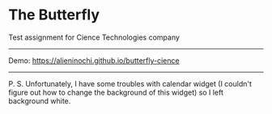 # The Butterfly
Test assignment for Cience Technologies company
***
Demo: https://alieninochi.github.io/butterfly-cience
***
P. S. Unfortunately, I have some troubles with calendar widget (I couldn't figure out how to change the background of this widget) so I left background white.
